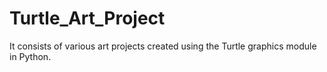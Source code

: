 # Turtle_Art_Project
It consists of various art projects created using the Turtle graphics module in Python.
